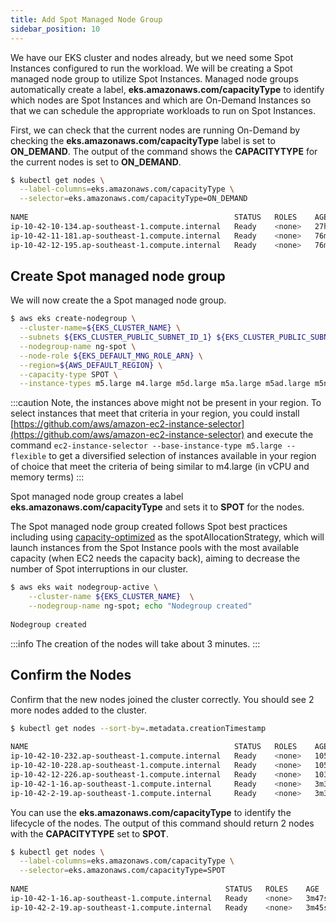 ```yaml
---
title: Add Spot Managed Node Group
sidebar_position: 10
---
```


We have our EKS cluster and nodes already, but we need some Spot Instances configured to run the workload. 
We will be creating a Spot managed node group to utilize Spot Instances. 
Managed node groups automatically create a label, **eks.amazonaws.com/capacityType** to identify which nodes are Spot Instances and which are On-Demand Instances so that we can schedule the appropriate workloads to run on Spot Instances.

First, we can check that the current nodes are running On-Demand by checking the **eks.amazonaws.com/capacityType** label is set to **ON_DEMAND**. The output of the command shows the **CAPACITYTYPE** for the current nodes is set to **ON_DEMAND**.

```bash
$ kubectl get nodes \
  --label-columns=eks.amazonaws.com/capacityType \
  --selector=eks.amazonaws.com/capacityType=ON_DEMAND
  
NAME                                              STATUS   ROLES    AGE   VERSION               CAPACITYTYPE
ip-10-42-10-134.ap-southeast-1.compute.internal   Ready    <none>   27h   v1.23.9-eks-ba74326   ON_DEMAND
ip-10-42-11-181.ap-southeast-1.compute.internal   Ready    <none>   76m   v1.23.9-eks-ba74326   ON_DEMAND
ip-10-42-12-195.ap-southeast-1.compute.internal   Ready    <none>   76m   v1.23.9-eks-ba74326   ON_DEMAND

```

## Create Spot managed node group

We will now create the a Spot managed node group.

```bash test=false
$ aws eks create-nodegroup \
  --cluster-name=${EKS_CLUSTER_NAME} \
  --subnets ${EKS_CLUSTER_PUBLIC_SUBNET_ID_1} ${EKS_CLUSTER_PUBLIC_SUBNET_ID_2} \
  --nodegroup-name ng-spot \
  --node-role ${EKS_DEFAULT_MNG_ROLE_ARN} \
  --region=${AWS_DEFAULT_REGION} \
  --capacity-type SPOT \
  --instance-types m5.large m4.large m5d.large m5a.large m5ad.large m5n.large m5dn.large
```

:::caution
Note, the instances above might not be present in your region. To select instances that meet that criteria in your region, you could install [https://github.com/aws/amazon-ec2-instance-selector](https://github.com/aws/amazon-ec2-instance-selector) and execute the command `ec2-instance-selector --base-instance-type m5.large --flexible` to get a diversified selection of instances available in your region of choice that meet the criteria of being similar to m4.large (in vCPU and memory terms)
:::

Spot managed node group creates a label **eks.amazonaws.com/capacityType** and sets it to **SPOT** for the nodes.

The Spot managed node group created follows Spot best practices including using [capacity-optimized](https://aws.amazon.com/blogs/compute/introducing-the-capacity-optimized-allocation-strategy-for-amazon-ec2-spot-instances/) as the spotAllocationStrategy, which will launch instances from the Spot Instance pools with the most available capacity (when EC2 needs the capacity back), aiming to decrease the number of Spot interruptions in our cluster.

```bash 
$ aws eks wait nodegroup-active \
    --cluster-name ${EKS_CLUSTER_NAME}  \
    --nodegroup-name ng-spot; echo "Nodegroup created"
 
Nodegroup created
```

:::info
The creation of the nodes will take about 3 minutes.
:::

## Confirm the Nodes

Confirm that the new nodes joined the cluster correctly. You should see 2 more nodes added to the cluster.

```bash
$ kubectl get nodes --sort-by=.metadata.creationTimestamp
 
NAME                                              STATUS   ROLES    AGE     VERSION
ip-10-42-10-232.ap-southeast-1.compute.internal   Ready    <none>   105m    v1.23.13-eks-fb459a0
ip-10-42-10-228.ap-southeast-1.compute.internal   Ready    <none>   105m    v1.23.13-eks-fb459a0
ip-10-42-12-226.ap-southeast-1.compute.internal   Ready    <none>   103m    v1.23.13-eks-fb459a0
ip-10-42-1-16.ap-southeast-1.compute.internal     Ready    <none>   3m34s   v1.23.13-eks-fb459a0
ip-10-42-2-19.ap-southeast-1.compute.internal     Ready    <none>   3m32s   v1.23.13-eks-fb459a0

```

You can use the **eks.amazonaws.com/capacityType** to identify the lifecycle of the nodes. The output of this command should return 2 nodes with the **CAPACITYTYPE** set to **SPOT**.

```bash
$ kubectl get nodes \
  --label-columns=eks.amazonaws.com/capacityType \
  --selector=eks.amazonaws.com/capacityType=SPOT
 
NAME                                            STATUS   ROLES    AGE     VERSION                CAPACITYTYPE
ip-10-42-1-16.ap-southeast-1.compute.internal   Ready    <none>   3m47s   v1.23.13-eks-fb459a0   SPOT
ip-10-42-2-19.ap-southeast-1.compute.internal   Ready    <none>   3m45s   v1.23.13-eks-fb459a0   SPOT
```

